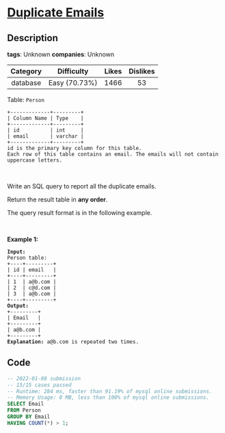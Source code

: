 # [Duplicate Emails](https://leetcode.com/problems/duplicate-emails/description/)

## Description

**tags**: Unknown
**companies**: Unknown

| Category |  Difficulty   | Likes | Dislikes |
| :------: | :-----------: | :---: | :------: |
| database | Easy (70.73%) | 1466  |    53    |

<p>Table: <code>Person</code></p>

<pre><code>+-------------+---------+
| Column Name | Type    |
+-------------+---------+
| id          | int     |
| email       | varchar |
+-------------+---------+
id is the primary key column for this table.
Each row of this table contains an email. The emails will not contain uppercase letters.</code></pre>

<p>&nbsp;</p>

<p>Write an SQL query to report all the duplicate emails.</p>

<p>Return the result table in <strong>any order</strong>.</p>

<p>The query result format is in the following example.</p>

<p>&nbsp;</p>
<p><strong class="example">Example 1:</strong></p>

<pre><code><strong>Input:</strong>
Person table:
+----+---------+
| id | email   |
+----+---------+
| 1  | a@b.com |
| 2  | c@d.com |
| 3  | a@b.com |
+----+---------+
<strong>Output:</strong>
+---------+
| Email   |
+---------+
| a@b.com |
+---------+
<strong>Explanation:</strong> a@b.com is repeated two times.</code></pre>

## Code

```sql
-- 2022-01-08 submission
-- 15/15 cases passed
-- Runtime: 284 ms, faster than 91.19% of mysql online submissions.
-- Memory Usage: 0 MB, less than 100% of mysql online submissions.
SELECT Email
FROM Person
GROUP BY Email
HAVING COUNT(*) > 1;
```
